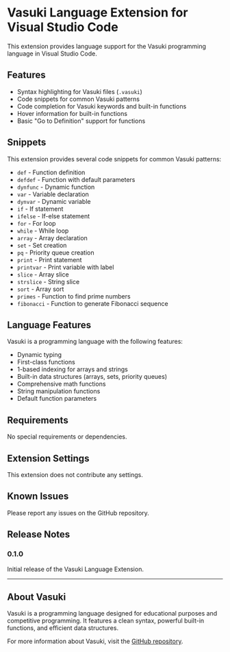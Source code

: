 # Vasuki Language Extension for Visual Studio Code

This extension provides language support for the Vasuki programming language in Visual Studio Code.

## Features

- Syntax highlighting for Vasuki files (`.vasuki`)
- Code snippets for common Vasuki patterns
- Code completion for Vasuki keywords and built-in functions
- Hover information for built-in functions
- Basic "Go to Definition" support for functions

## Snippets

This extension provides several code snippets for common Vasuki patterns:

- `def` - Function definition
- `defdef` - Function with default parameters
- `dynfunc` - Dynamic function
- `var` - Variable declaration
- `dynvar` - Dynamic variable
- `if` - If statement
- `ifelse` - If-else statement
- `for` - For loop
- `while` - While loop
- `array` - Array declaration
- `set` - Set creation
- `pq` - Priority queue creation
- `print` - Print statement
- `printvar` - Print variable with label
- `slice` - Array slice
- `strslice` - String slice
- `sort` - Array sort
- `primes` - Function to find prime numbers
- `fibonacci` - Function to generate Fibonacci sequence

## Language Features

Vasuki is a programming language with the following features:

- Dynamic typing
- First-class functions
- 1-based indexing for arrays and strings
- Built-in data structures (arrays, sets, priority queues)
- Comprehensive math functions
- String manipulation functions
- Default function parameters

## Requirements

No special requirements or dependencies.

## Extension Settings

This extension does not contribute any settings.

## Known Issues

Please report any issues on the GitHub repository.

## Release Notes

### 0.1.0

Initial release of the Vasuki Language Extension.

---

## About Vasuki

Vasuki is a programming language designed for educational purposes and competitive programming. It features a clean syntax, powerful built-in functions, and efficient data structures.

For more information about Vasuki, visit the [GitHub repository](https://github.com/yourusername/vasuki-language).
